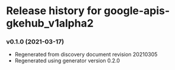 # Release history for google-apis-gkehub_v1alpha2

### v0.1.0 (2021-03-17)

* Regenerated from discovery document revision 20210305
* Regenerated using generator version 0.2.0

